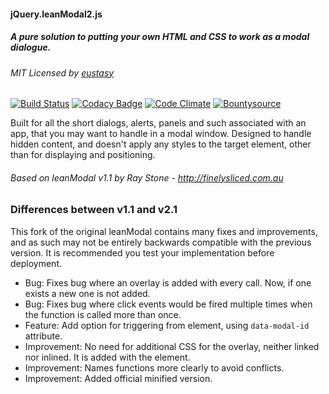 #### jQuery.leanModal2.js
##### A pure solution to putting your own HTML and CSS to work as a modal dialogue.
###### MIT Licensed by [eustasy](https://eustasy.org)

[![Build Status](https://travis-ci.org/eustasy/jQuery.leanModal2.svg?branch=master)](https://travis-ci.org/eustasy/jQuery.leanModal2)
[![Codacy Badge](https://api.codacy.com/project/badge/Grade/60032efd707a4ccab8e743b5ba0b81d4)](https://www.codacy.com/app/lewisgoddard/jQuery-leanModal2?utm_source=github.com&amp;utm_medium=referral&amp;utm_content=eustasy/jQuery.leanModal2&amp;utm_campaign=Badge_Grade)
[![Code Climate](https://codeclimate.com/github/eustasy/jQuery.leanModal2/badges/gpa.svg)](https://codeclimate.com/github/eustasy/jQuery.leanModal2)
[![Bountysource](https://www.bountysource.com/badge/tracker?tracker_id=6741324)](https://www.bountysource.com/teams/eustasy/issues?tracker_ids=6741324)

Built for all the short dialogs, alerts, panels and such associated with an app, that you may want to handle in a modal window. Designed to handle hidden content, and doesn't apply any styles to the target element, other than for displaying and positioning.

###### Based on leanModal v1.1 by Ray Stone - http://finelysliced.com.au

### Differences between v1.1 and v2.1
This fork of the original leanModal contains many fixes and improvements, and as such may not be entirely backwards compatible with the previous version. It is recommended you test your implementation before deployment.

- Bug: Fixes bug where an overlay is added with every call. Now, if one exists a new one is not added.
- Bug: Fixes bug where click events would be fired multiple times when the function is called more than once.
- Feature: Add option for triggering from element, using `data-modal-id` attribute.
- Improvement: No need for additional CSS for the overlay, neither linked nor inlined. It is added with the element.
- Improvement: Names functions more clearly to avoid conflicts.
- Improvement: Added official minified version.
